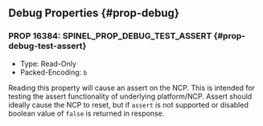 ## Debug Properties {#prop-debug}

### PROP 16384: SPINEL_PROP_DEBUG_TEST_ASSERT {#prop-debug-test-assert}
* Type: Read-Only
* Packed-Encoding: `b`

Reading this property will cause an assert on the NCP. This
is intended for testing the assert functionality of
underlying platform/NCP. Assert should ideally cause the
NCP to reset, but if `assert` is not supported or disabled
boolean value of `false` is returned in response.
